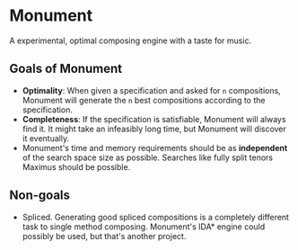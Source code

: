 # Monument

A experimental, optimal composing engine with a taste for music.

## Goals of Monument

- **Optimality**: When given a specification and asked for `n` compositions, Monument will generate
  the `n` best compositions according to the specification.
- **Completeness**: If the specification is satisfiable, Monument will always find it.  It might take
  an infeasibly long time, but Monument will discover it eventually.
- Monument's time and memory requirements should be as **independent** of the search space size as
  possible.  Searches like fully split tenors Maximus should be possible.

## Non-goals

- Spliced.  Generating good spliced compositions is a completely different task to single method
  composing.  Monument's IDA\* engine could possibly be used, but that's another project.
